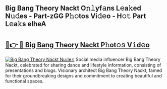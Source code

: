 ## Big Bang Theory Nackt O𝚗𝚕yf𝚊ns L𝚎a𝚔ed N𝚞𝚍es - Part-zGG P𝚑𝚘tos Vi𝚍𝚎o - H𝚘𝚝 Part L𝚎a𝚔s eIheA

# <h2><a href="http://kf59kb.oniu.top/?m=Big+Bang+Theory+Nackt">🔗👉 🔴 Big Bang Theory Nackt P𝚑ot𝚘𝚜 V𝚒d𝚎o</a></h2>

[![Big Bang Theory Nackt Nu𝚍e𝚜](https://i.imgur.com/0qMVB7G.gif)](http://kf59kb.oniu.top/?m=Big+Bang+Theory+Nackt)
Social media influencer Big Bang Theory Nackt, celebrated for sharing dance and lifestyle information, consisting of presentations and blogs. Visionary architect Big Bang Theory Nackt, famed for their groundbreaking designs and commitment to creating beautiful and functional spaces.  
